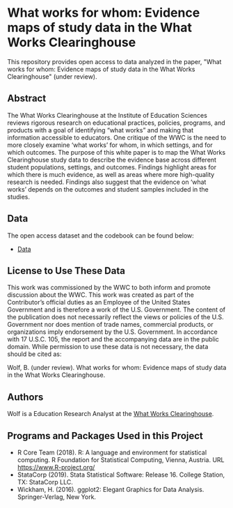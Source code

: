 # What works for whom: Evidence maps of study data in the What Works Clearinghouse
This repository provides open access to data analyzed in the paper, "What works for whom: Evidence maps of study data in the What Works Clearinghouse" (under review).

## Abstract

The What Works Clearinghouse at the Institute of Education Sciences reviews rigorous research on educational practices, policies, programs, and products with a goal of identifying “what works” and making that information accessible to educators. One critique of the WWC is the need to more closely examine ‘what works’ for whom, in which settings, and for which outcomes. The purpose of this white paper is to map the What Works Clearinghouse study data to describe the evidence base across different student populations, settings, and outcomes. Findings highlight areas for which there is much evidence, as well as areas where more high-quality research is needed. Findings also suggest that the evidence on ‘what works’ depends on the outcomes  and student samples included in the studies.

## Data

The open access dataset and the codebook can be found below:

- [Data](https://github.com/betsyjwolf/evidence-maps/blob/master/evidence_gap.csv)

## License to Use These Data

This work was commissioned by the WWC to both inform and promote discussion about the WWC. This work was created as part of the Contributor’s official duties as an Employee of the United States Government and is therefore a work of the U.S. Government. The content of the publication does not necessarily reflect the views or policies of the U.S. Government nor does mention of trade names, commercial products, or organizations imply endorsement by the U.S. Government. In accordance with 17 U.S.C. 105, the report and the accompanying data are in the public domain. While permission to use these data is not necessary, the data should be cited as:

Wolf, B. (under review). What works for whom: Evidence maps of study data in the What Works Clearinghouse. 

## Authors

Wolf is a Education Research Analyst at the [What Works Clearinghouse](https://ies.ed.gov/ncee/wwc/).

## Programs and Packages Used in this Project

* R Core Team (2018). R: A language and environment for statistical computing. R Foundation for Statistical Computing, Vienna, Austria. URL https://www.R-project.org/
* StataCorp (2019). Stata Statistical Software: Release 16. College Station, TX: StataCorp LLC.
 * Wickham, H. (2016). ggplot2: Elegant Graphics for Data Analysis. Springer-Verlag, New York. 
  






